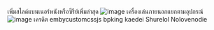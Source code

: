 เพิ่มสไลด์แบนเนอร์หนังหรือซีรีย์เพิ่มล่าสุด
![image](https://github.com/labdiynez/system/assets/52117480/7c959889-1c16-43c0-9f78-6bb805cc6f49)
เครื่องเล่นภายนอกแยกตามอุปกรณ์
![image](https://github.com/labdiynez/system/assets/52117480/ed0d83be-904e-43d0-afab-af47fb040ca5)
เครดิต
embycustomcssjs
bpking kaedei
Shurelol
Nolovenodie
